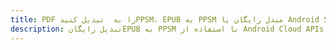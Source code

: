 ---title: PDF را به  تبدیل کنیدPPSM، EPUB به PPSM مبدل رایگان یا Android SDKdescription: تبدیل رایگانEPUB به PPSM با استفاده از Android Cloud APIs & SDK همچنین اسناد PDF را در Cloud ایجاد، ویرایش و رندر کنید.---